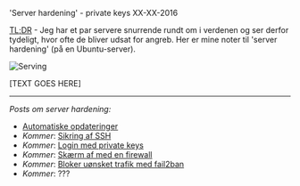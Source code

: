 'Server hardening' - private keys
XX-XX-2016

[TL;DR](http://en.wikipedia.org/wiki/Wikipedia:Too_long;_didn't_read) - Jeg har et par servere snurrende rundt om i verdenen og ser derfor tydeligt, hvor ofte de bliver udsat for angreb. Her er mine noter til 'server hardening' (på en Ubuntu-server).

![Serving](http://static.logiskhave.dk/20160126_server.jpg "Live to serve...")

[TEXT GOES HERE]

---

*Posts om server hardening:*

- [Automatiske opdateringer](/2016/server-hardening-opdater.html)
- *Kommer*: [Sikring af SSH]()
- *Kommer*: [Login med private keys]()
- *Kommer*: [Skærm af med en firewall]()
- *Kommer*: [Bloker uønsket trafik med fail2ban]()
- *Kommer*: ???

[^1]: Herefter bare Ubuntu; men det meste vil også gælde på Debian.
